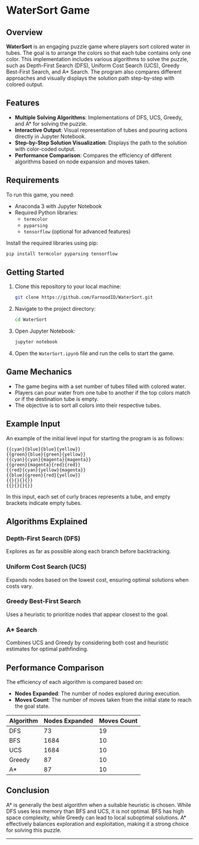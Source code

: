 # WaterSort Game 

## Overview
**WaterSort** is an engaging puzzle game where players sort colored water in tubes. The goal is to arrange the colors so that each tube contains only one color. This implementation includes various algorithms to solve the puzzle, such as Depth-First Search (DFS), Uniform Cost Search (UCS), Greedy Best-First Search, and A* Search. The program also compares different approaches and visually displays the solution path step-by-step with colored output.

## Features
- **Multiple Solving Algorithms**: Implementations of DFS, UCS, Greedy, and A* for solving the puzzle.
- **Interactive Output**: Visual representation of tubes and pouring actions directly in Jupyter Notebook.
- **Step-by-Step Solution Visualization**: Displays the path to the solution with color-coded output.
- **Performance Comparison**: Compares the efficiency of different algorithms based on node expansion and moves taken.

## Requirements
To run this game, you need:
- Anaconda 3 with Jupyter Notebook
- Required Python libraries:
  - `termcolor`
  - `pyparsing`
  - `tensorflow` (optional for advanced features)
  
Install the required libraries using pip:

  ```bash
  pip install termcolor pyparsing tensorflow
  ```
## Getting Started
1. Clone this repository to your local machine:
   
   ```bash
   git clone https://github.com/FarnoodID/WaterSort.git
   ```
2. Navigate to the project directory:

    ```bash
    cd WaterSort
    ```
3. Open Jupyter Notebook:
   
   ```bash
   jupyter notebook
   ```   
4. Open the `WaterSort.ipynb` file and run the cells to start the game.

## Game Mechanics
- The game begins with a set number of tubes filled with colored water.
- Players can pour water from one tube to another if the top colors match or if the destination tube is empty.
- The objective is to sort all colors into their respective tubes.

## Example Input
An example of the initial level input for starting the program is as follows:
```text
{{cyan}{blue}{blue}{yellow}}
{{green}{blue}{green}{yellow}}
{{cyan}{cyan}{magenta}{magenta}}
{{green}{magenta}{red}{red}}
{{red}{cyan}{yellow}{magenta}}
{{blue}{green}{red}{yellow}}
{{}{}{}{}}
{{}{}{}{}}
```
In this input, each set of curly braces represents a tube, and empty brackets indicate empty tubes.

## Algorithms Explained
### Depth-First Search (DFS)
Explores as far as possible along each branch before backtracking.

### Uniform Cost Search (UCS)
Expands nodes based on the lowest cost, ensuring optimal solutions when costs vary.

### Greedy Best-First Search
Uses a heuristic to prioritize nodes that appear closest to the goal.

### A* Search
Combines UCS and Greedy by considering both cost and heuristic estimates for optimal pathfinding.

## Performance Comparison
The efficiency of each algorithm is compared based on:
- **Nodes Expanded**: The number of nodes explored during execution.
- **Moves Count**: The number of moves taken from the initial state to reach the goal state.

| Algorithm | Nodes Expanded | Moves Count |
|-----------|----------------|-------------|
| DFS       | 73             | 19          |
| BFS       | 1684           | 10          |
| UCS       | 1684           | 10          |
| Greedy    | 87             | 10          |
| A*        | 87             | 10          |

## Conclusion
A* is generally the best algorithm when a suitable heuristic is chosen. While DFS uses less memory than BFS and UCS, it is not optimal. BFS has high space complexity, while Greedy can lead to local suboptimal solutions. A* effectively balances exploration and exploitation, making it a strong choice for solving this puzzle.


---
